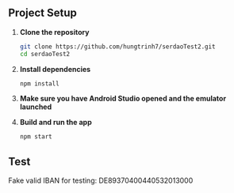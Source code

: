 ## Project Setup

1. **Clone the repository**

   ```bash
   git clone https://github.com/hungtrinh7/serdaoTest2.git
   cd serdaoTest2
   ```

2. **Install dependencies**

   ```bash
   npm install
   ```

3. **Make sure you have Android Studio opened and the emulator launched**

4. **Build and run the app**
   ```bash
   npm start
   ```

## Test

Fake valid IBAN for testing: DE89370400440532013000

